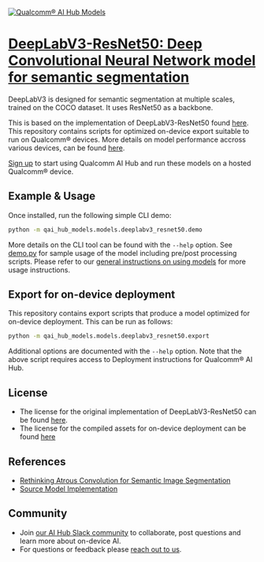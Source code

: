 [![Qualcomm® AI Hub Models](https://qaihub-public-assets.s3.us-west-2.amazonaws.com/qai-hub-models/quic-logo.jpg)](../../README.md)


# [DeepLabV3-ResNet50: Deep Convolutional Neural Network model for semantic segmentation](https://aihub.qualcomm.com/models/deeplabv3_resnet50)

DeepLabV3 is designed for semantic segmentation at multiple scales, trained on the COCO dataset. It uses ResNet50 as a backbone.

This is based on the implementation of DeepLabV3-ResNet50 found [here](https://github.com/pytorch/vision/blob/main/torchvision/models/segmentation/deeplabv3.py). This repository contains scripts for optimized on-device
export suitable to run on Qualcomm® devices. More details on model performance
accross various devices, can be found [here](https://aihub.qualcomm.com/models/deeplabv3_resnet50).

[Sign up](https://myaccount.qualcomm.com/signup) to start using Qualcomm AI Hub and run these models on a hosted Qualcomm® device.




## Example & Usage


Once installed, run the following simple CLI demo:

```bash
python -m qai_hub_models.models.deeplabv3_resnet50.demo
```
More details on the CLI tool can be found with the `--help` option. See
[demo.py](demo.py) for sample usage of the model including pre/post processing
scripts. Please refer to our [general instructions on using
models](../../../#getting-started) for more usage instructions.

## Export for on-device deployment

This repository contains export scripts that produce a model optimized for
on-device deployment. This can be run as follows:

```bash
python -m qai_hub_models.models.deeplabv3_resnet50.export
```
Additional options are documented with the `--help` option. Note that the above
script requires access to Deployment instructions for Qualcomm® AI Hub.


## License
* The license for the original implementation of DeepLabV3-ResNet50 can be found
  [here](https://github.com/pytorch/vision/blob/main/LICENSE).
* The license for the compiled assets for on-device deployment can be found [here](https://qaihub-public-assets.s3.us-west-2.amazonaws.com/qai-hub-models/Qualcomm+AI+Hub+Proprietary+License.pdf)


## References
* [Rethinking Atrous Convolution for Semantic Image Segmentation](https://arxiv.org/abs/1706.05587)
* [Source Model Implementation](https://github.com/pytorch/vision/blob/main/torchvision/models/segmentation/deeplabv3.py)



## Community
* Join [our AI Hub Slack community](https://aihub.qualcomm.com/community/slack) to collaborate, post questions and learn more about on-device AI.
* For questions or feedback please [reach out to us](mailto:ai-hub-support@qti.qualcomm.com).


